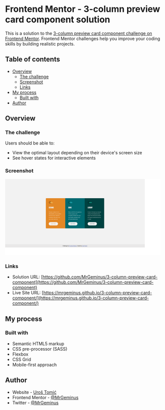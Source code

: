 # Frontend Mentor - 3-column preview card component solution

This is a solution to the [3-column preview card component challenge on Frontend Mentor](https://www.frontendmentor.io/challenges/3column-preview-card-component-pH92eAR2-). Frontend Mentor challenges help you improve your coding skills by building realistic projects. 

## Table of contents

- [Overview](#overview)
  - [The challenge](#the-challenge)
  - [Screenshot](#screenshot)
  - [Links](#links)
- [My process](#my-process)
  - [Built with](#built-with)
- [Author](#author)

## Overview

### The challenge

Users should be able to:

- View the optimal layout depending on their device's screen size
- See hover states for interactive elements

### Screenshot

![](images/desktop-preview.jpg)

### Links

- Solution URL: [https://github.com/MrGeminus/3-column-preview-card-component](https://github.com/MrGeminus/3-column-preview-card-component)
- Live Site URL: [https://mrgeminus.github.io/3-column-preview-card-component/](https://mrgeminus.github.io/3-column-preview-card-component/)

## My process

### Built with

- Semantic HTML5 markup
- CSS pre-processor (SASS)
- Flexbox
- CSS Grid
- Mobile-first approach

## Author

- Website - [Uroš Tomić](https://mrgeminus.com/)
- Frontend Mentor - [@MrGeminus](https://www.frontendmentor.io/profile/MrGeminus)
- Twitter - [@MrGeminus](https://twitter.com/MrGeminus)
